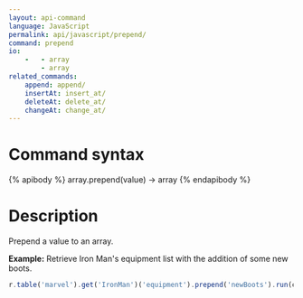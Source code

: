 ```yaml
---
layout: api-command
language: JavaScript
permalink: api/javascript/prepend/
command: prepend
io:
    -   - array
        - array
related_commands:
    append: append/
    insertAt: insert_at/
    deleteAt: delete_at/
    changeAt: change_at/
---
```


# Command syntax #

{% apibody %}
array.prepend(value) &rarr; array
{% endapibody %}

# Description #

Prepend a value to an array.

__Example:__ Retrieve Iron Man's equipment list with the addition of some new boots.

```javascript
r.table('marvel').get('IronMan')('equipment').prepend('newBoots').run(conn, callback)
```


